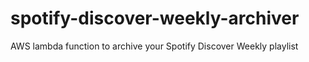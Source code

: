 # spotify-discover-weekly-archiver
AWS lambda function to archive your Spotify Discover Weekly playlist
